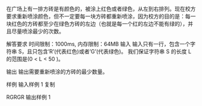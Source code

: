 在广场上有一排方砖是有颜色的，被涂上红色或者绿色，从左到右排列。现在校方要求重新喷涂颜色，但不一定要每一块方砖都重新喷涂，因为校方的目的是：每一块红色的方砖都至少在绿色方砖的左边（也就是每一个红的左边不能有绿的），并且尽量喷涂最少的次数。

解答要求
时间限制：1000ms, 内存限制：64MB
输入
输入只有一行，包含一个字符串 S，且只包含’R’(代表红色)或者’G’(代表绿色)。
我们保证字符串 S 的长度 L 的范围是(0 < L < 50 )。

输出
输出需要重新喷涂的方砖的最少数量。

样例
输入样例 1 复制

RGRGR
输出样例 1
